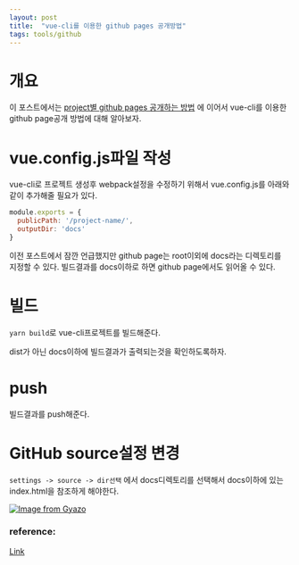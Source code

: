 ```yaml
---
layout: post
title:  "vue-cli를 이용한 github pages 공개방법"
tags: tools/github
---
```


# 개요 

이 포스트에서는 [project별 github pages 공개하는 방법] 에 이어서
vue-cli를 이용한 github page공개 방법에 대해 알아보자.

# vue.config.js파일 작성

vue-cli로 프로젝트 생성후 webpack설정을 수정하기 위해서 vue.config.js를 아래와같이 추가해줄 필요가 있다.

```js
module.exports = {
  publicPath: '/project-name/',
  outputDir: 'docs'
}
```

이전 포스트에서 잠깐 언급했지만 github page는 root이외에 docs라는 디렉토리를 지정할 수 있다.
빌드결과를 docs이하로 하면 github page에서도 읽어올 수 있다.

# 빌드

`yarn build`로 vue-cli프로젝트를 빌드해준다.

dist가 아닌 docs이하에 빌드결과가 출력되는것을 확인하도록하자.


# push

빌드결과를 push해준다.

# GitHub source설정 변경

`settings -> source -> dir선택` 에서 docs디렉토리를 선택해서 docs이하에 있는 index.html을 참조하게 해야한다.


[![Image from Gyazo](https://i.gyazo.com/83d6f79281ec6668b4250b87c5d32e03.gif)](https://gyazo.com/83d6f79281ec6668b4250b87c5d32e03)


### reference:

[project별 github pages 공개하는 방법]: https://negabaro.github.io/archive/how-to-create-github-page-project

[Link](https://qiita.com/paragaki/items/4b4e1171f2265ad807bc)

